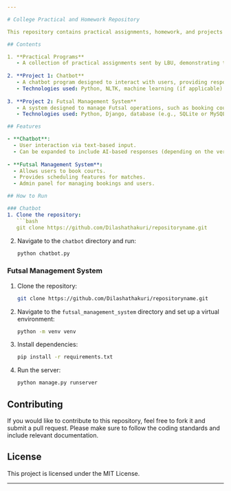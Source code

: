 ```yaml
---

# College Practical and Homework Repository

This repository contains practical assignments, homework, and projects completed during my studies at LBU. The projects cover various topics and are developed using different programming concepts.

## Contents

1. **Practical Programs**
   - A collection of practical assignments sent by LBU, demonstrating the application of core concepts learned in class.
   
2. **Project 1: Chatbot**
   - A chatbot program designed to interact with users, providing responses based on predefined scripts or artificial intelligence algorithms.
   - Technologies used: Python, NLTK, machine learning (if applicable).
   
3. **Project 2: Futsal Management System**
   - A system designed to manage Futsal operations, such as booking courts, scheduling matches, and keeping track of bookings.
   - Technologies used: Python, Django, database (e.g., SQLite or MySQL).

## Features

- **Chatbot**: 
  - User interaction via text-based input.
  - Can be expanded to include AI-based responses (depending on the version).
  
- **Futsal Management System**:
  - Allows users to book courts.
  - Provides scheduling features for matches.
  - Admin panel for managing bookings and users.

## How to Run

### Chatbot
1. Clone the repository: 
   ```bash
   git clone https://github.com/Dilashathakuri/repositoryname.git
   ```
2. Navigate to the `chatbot` directory and run:
   ```bash
   python chatbot.py
   ```

### Futsal Management System
1. Clone the repository:
   ```bash
   git clone https://github.com/Dilashathakuri/repositoryname.git
   ```
2. Navigate to the `futsal_management_system` directory and set up a virtual environment:
   ```bash
   python -m venv venv
   ```
3. Install dependencies:
   ```bash
   pip install -r requirements.txt
   ```
4. Run the server:
   ```bash
   python manage.py runserver
   ```

## Contributing

If you would like to contribute to this repository, feel free to fork it and submit a pull request. Please make sure to follow the coding standards and include relevant documentation.

## License

This project is licensed under the MIT License.

---
```

